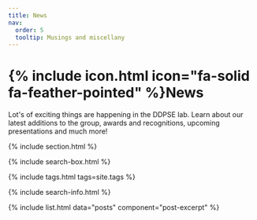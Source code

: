 ```yaml
---
title: News
nav:
  order: 5
  tooltip: Musings and miscellany
---
```


# {% include icon.html icon="fa-solid fa-feather-pointed" %}News

Lot's of exciting things are happening in the DDPSE lab. Learn about our latest additions to the group, awards and recognitions, upcoming presentations and much more!

{% include section.html %}

{% include search-box.html %}

{% include tags.html tags=site.tags %}

{% include search-info.html %}

{% include list.html data="posts" component="post-excerpt" %}
